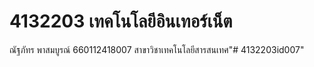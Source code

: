 # 4132203 เทคโนโลยีอินเทอร์เน็ต
ณัฐภัทร พาสมบูรณ์
660112418007
สาขาวิชาเทคโนโลยีสารสนเทศ"# 4132203id007" 
